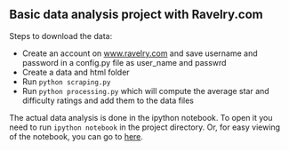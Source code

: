 Basic data analysis project with Ravelry.com
--------------------------------------------

Steps to download the data:

* Create an account on www.ravelry.com and save username and password in 
a config.py file as user_name and passwrd
* Create a data and html folder 
* Run `python scraping.py`
* Run `python processing.py` which will compute the average star and 
difficulty ratings and add them to the data files

The actual data analysis is done in the ipython notebook. To open it you 
need to run `ipython notebook` in the project directory. Or, for easy 
viewing of the notebook, you can go to [here](http://nbviewer.ipython.org/urls/raw.githubusercontent.com/crvenkapa/knitting/master/ravelry%20project.ipynb). 
